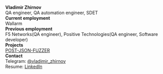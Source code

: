 **Vladimir Zhirnov**</br>
QA engineer, QA automation engineer, SDET</br>
**Current employment**</br>
Wallarm</br>
**Previous employment**</br>
F5 Networks(QA engineer), Positive Technologies(QA engineer, Software developer)</br>
**Projects**</br>
[POST-JSON-FUZZER](https://github.com/vzhirnov/post_json_fuzzer)</br>
**Contact**</br>
Telegram: [@vladimir_zhirnov](https://t.me/vladimir_zhirnov)</br>
Resume: [LinkedIn](https://linkedin.com/in/vladimirzhirnov85/)</br>
